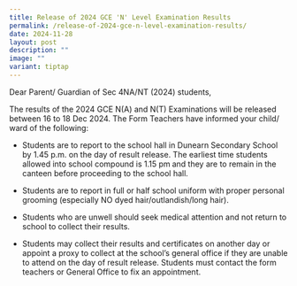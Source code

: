 ```yaml
---
title: Release of 2024 GCE 'N' Level Examination Results
permalink: /release-of-2024-gce-n-level-examination-results/
date: 2024-11-28
layout: post
description: ""
image: ""
variant: tiptap
---
```

<p>Dear Parent/ Guardian of Sec 4NA/NT (2024) students,</p>
<p>The results of the 2024 GCE N(A) and N(T) Examinations will be released
between 16 to 18 Dec 2024. The Form Teachers have informed your child/
ward of the following:</p>
<ul data-tight="true" class="tight">
<li>
<p>Students are to report to the school hall in Dunearn Secondary School
by 1.45 p.m. on the day of result release. The earliest time students allowed
into school compound is 1.15 pm<strong> </strong>and they are to remain
in the canteen before proceeding to the school hall.</p>
</li>
<li>
<p>Students are to report in full or half school uniform with proper personal
grooming (especially NO dyed hair/outlandish/long hair).</p>
</li>
<li>
<p>Students who are unwell should seek medical attention and not return to
school to collect their results.</p>
</li>
<li>
<p>Students may collect their results and certificates on another day or
appoint a proxy to collect at the school’s general office if they are unable
to attend on the day of result release. Students must contact the form
teachers or General Office to fix an appointment.</p>
</li>
</ul>
<p></p>